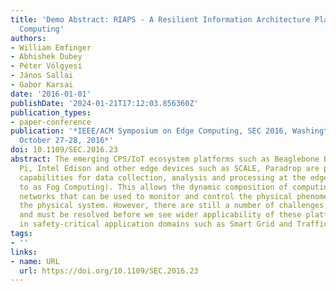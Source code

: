 ```yaml
---
title: 'Demo Abstract: RIAPS - A Resilient Information Architecture Platform for Edge
  Computing'
authors:
- William Emfinger
- Abhishek Dubey
- Péter Völgyesi
- János Sallai
- Gabor Karsai
date: '2016-01-01'
publishDate: '2024-01-21T17:12:03.856360Z'
publication_types:
- paper-conference
publication: '*IEEE/ACM Symposium on Edge Computing, SEC 2016, Washington, DC, USA,
  October 27-28, 2016*'
doi: 10.1109/SEC.2016.23
abstract: The emerging CPS/IoT ecosystem platforms such as Beaglebone Black, Raspberry
  Pi, Intel Edison and other edge devices such as SCALE, Paradrop are providing new
  capabilities for data collection, analysis and processing at the edge (also referred
  to as Fog Computing). This allows the dynamic composition of computing and communication
  networks that can be used to monitor and control the physical phenomena closer to
  the physical system. However, there are still a number of challenges that exist
  and must be resolved before we see wider applicability of these platforms for applications
  in safety-critical application domains such as Smart Grid and Traffic Control.
tags:
- ''
links:
- name: URL
  url: https://doi.org/10.1109/SEC.2016.23
---
```


